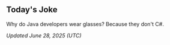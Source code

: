 ## Today's Joke
Why do Java developers wear glasses? Because they don't C#.

*Updated June 28, 2025 (UTC)*
